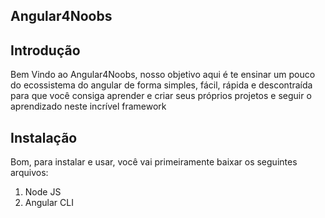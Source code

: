 ## Angular4Noobs

## Introdução
Bem Vindo ao Angular4Noobs, nosso objetivo aqui é te ensinar um pouco do ecossistema do angular
de forma simples, fácil, rápida e descontraída para que você consiga aprender e criar seus próprios projetos e seguir o aprendizado neste incrível framework

## Instalação

Bom, para instalar e usar, você vai primeiramente baixar os seguintes arquivos:

1. Node JS
2. Angular CLI

